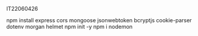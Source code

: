 IT22060426

npm install express cors mongoose jsonwebtoken bcryptjs cookie-parser dotenv morgan helmet
npm init -y
npm i nodemon